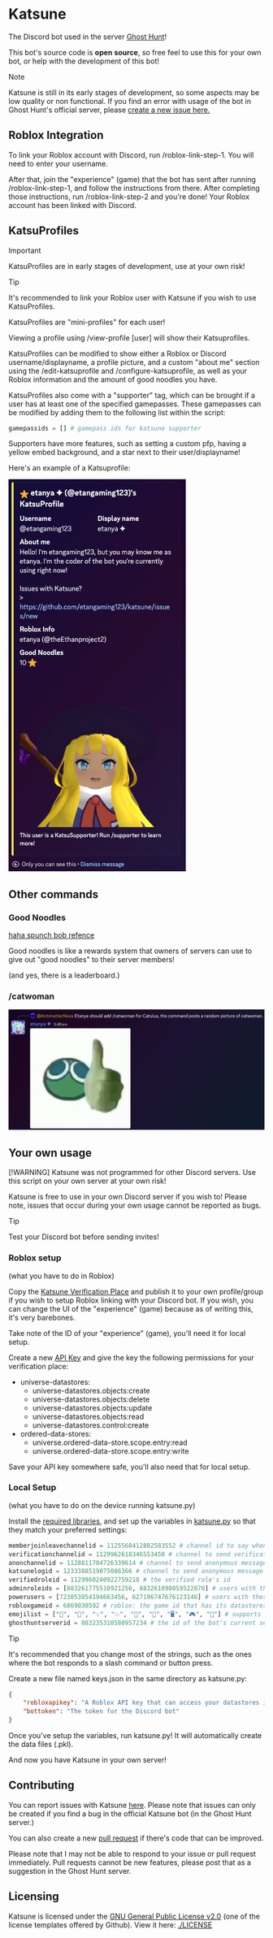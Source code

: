 # Katsune

The Discord bot used in the server [Ghost Hunt](https://discord.gg/CpsCCqSAmq "The invite to the Discord Server")!

This bot's source code is **open source**, so free feel to use this for your own bot, or help with the development of this bot!

> [!NOTE]
> Katsune is still in its early stages of development, so some aspects may be low quality or non functional. If you find an error with usage of the bot in Ghost Hunt's official server, please [create a new issue here.](https://github.com/etangaming123/katsune/issues/new "Issue creation page")

## Roblox Integration

To link your Roblox account with Discord, run /roblox-link-step-1. You will need to enter your username.

After that, join the "experience" (game) that the bot has sent after running /roblox-link-step-1, and follow the instructions from there. After completing those instructions, run /roblox-link-step-2 and you're done! Your Roblox account has been linked with Discord.

## KatsuProfiles

> [!IMPORTANT]
> KatsuProfiles are in early stages of development, use at your own risk!

> [!TIP]
> It's recommended to link your Roblox user with Katsune if you wish to use KatsuProfiles.

KatsuProfiles are "mini-profiles" for each user!

Viewing a profile using /view-profile [user] will show their Katsuprofiles.

KatsuProfiles can be modified to show either a Roblox or Discord username/displayname, a profile picture, and a custom "about me" section using the /edit-katsuprofile and /configure-katsuprofile, as well as your Roblox information and the amount of good noodles you have.

KatsuProfiles also come with a "supporter" tag, which can be brought if a user has at least one of the specified gamepasses. These gamepasses can be modified by adding them to the following list within the script:

```python
gamepassids = [] # gamepass ids for katsune supporter
```

Supporters have more features, such as setting a custom pfp, having a yellow embed background, and a star next to their user/displayname!

Here's an example of a Katsuprofile:

![my katsuprofile in ghost hunt's server](./docs/katsuprofile.png)

## Other commands

### Good Noodles

[haha spunch bob refence](https://www.youtube.com/watch?v=RqkwI-ucNc4)

Good noodles is like a rewards system that owners of servers can use to give out "good noodles" to their server members!

(and yes, there is a leaderboard.)

### /catwoman

![a screenshot](./docs/thatonescreenshot.png)

## Your own usage

[!WARNING]
Katsune was not programmed for other Discord servers. Use this script on your own server at your own risk!

Katsune is free to use in your own Discord server if you wish to! Please note, issues that occur during your own usage cannot be reported as bugs. 

> [!TIP]
> Test your Discord bot before sending invites!

### Roblox setup

(what you have to do in Roblox)

Copy the [Katsune Verification Place](https://www.roblox.com/games/140030248253073/Katsune-Verification-Place "The Roblox experience used to link Roblox accounts with Discord") and publish it to your own profile/group if you wish to setup Roblox linking with your Discord bot. If you wish, you can change the UI of the "experience" (game) because as of writing this, it's very barebones.

Take note of the ID of your "experience" (game), you'll need it for local setup.

Create a new [API Key](https://create.roblox.com/dashboard/credentials?activeTab=ApiKeysTab "Roblox API key management") and give the key the following permissions for your verification place:

* universe-datastores:
  * universe-datastores.objects:create
  * universe-datastores.objects:delete
  * universe-datastores.objects:update
  * universe-datastores.objects:read
  * universe-datastores.control:create
* ordered-data-stores:
  * universe.ordered-data-store.scope.entry:read
  * universe.ordered-data-store.scope.entry:write

Save your API key somewhere safe, you'll also need that for local setup.

### Local Setup

(what you have to do on the device running katsune.py)

Install the [required libraries](requirements.txt "requirements.txt file for pip"), and set up the variables in [katsune.py](katsune.py "The Python script used to host the bot, what else?") so that they match your preferred settings:

```python
memberjoinleavechannelid = 1125568412882583552 # channel id to say when a user leaves or joins
verificationchannelid = 1129962618346553450 # channel to send verification confirmation message
anonchannelid = 1128811704726339614 # channel to send anonymous messages
katsunelogid = 1233388519075086366 # channel to send anonymous message reports, etc
verifiedroleid = 1129960240922759218 # the verified role's id
adminroleids = [883261775510921256, 883261098059522078] # users with these role ids gain specific permisions
powerusers = [723053854194663456, 627196747676123146] # users with these ids gain even more perms, but do not have the same perms as the above
robloxgameid = 6869030592 # roblox: the game id that has its datastores linked or smth
emojilist = ["👻", "💸", "💡", "💥", "🍬", "🤖", "🖥️", "🎮", "🔨"] # supports any string
ghosthuntserverid = 883235310580957234 # the id of the bot's current server
```

> [!TIP]
> It's recommended that you change most of the strings, such as the ones where the bot responds to a slash command or button press.

Create a new file named keys.json in the same directory as katsune.py:

```json
{
    "robloxapikey": "A Roblox API key that can access your datastores in Roblox",
    "bottoken": "The token for the Discord bot"
}
```

Once you've setup the variables, run katsune.py! It will automatically create the data files (.pkl).

And now you have Katsune in your own server!

## Contributing

You can report issues with Katsune [here](https://github.com/etangaming123/katsune/issues/new). Please note that issues can only be created if you find a bug in the official Katsune bot (in the Ghost Hunt server.)

You can also create a new [pull request](https://github.com/etangaming123/katsune/pulls) if there's code that can be improved.

Please note that I may not be able to respond to your issue or pull request immediately. Pull requests cannot be new features, please post that as a suggestion in the Ghost Hunt server.

## Licensing

Katsune is licensed under the [GNU General Public License v2.0](LICENSE "License") (one of the license templates offered by Github). View it here: [./LICENSE](./LICENSE)
